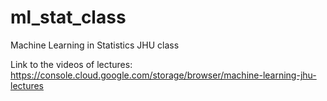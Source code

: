 # ml_stat_class
Machine Learning in Statistics JHU class

Link to the videos of lectures: https://console.cloud.google.com/storage/browser/machine-learning-jhu-lectures
